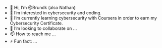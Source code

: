 - 👋 Hi, I’m @Brundk (also Nathan)
- 👀 I’m interested in cybersecurity and coding.
- 🌱 I’m currently learning cybersecurity with Coursera in order to earn my Cybersecurity Certificate.
- 💞️ I’m looking to collaborate on ...
- 📫 How to reach me ...
- ⚡ Fun fact: ...

<!---
Brundk/Brundk is a ✨ special ✨ repository because its `README.md` (this file) appears on your GitHub profile.
You can click the Preview link to take a look at your changes.
--->
